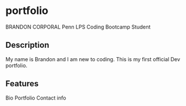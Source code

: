 # portfolio

BRANDON CORPORAL Penn LPS Coding Bootcamp Student

## Description

My name is Brandon and I am new to coding. This is my first official Dev portfolio. 

## Features

Bio
Portfolio
Contact info

